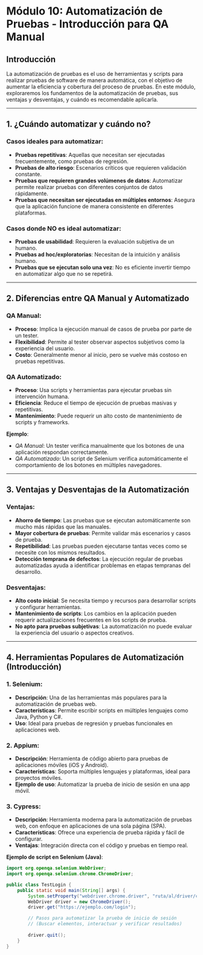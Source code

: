 # Módulo 10: Automatización de Pruebas - Introducción para QA Manual

## Introducción
La automatización de pruebas es el uso de herramientas y scripts para realizar pruebas de software de manera automática, con el objetivo de aumentar la eficiencia y cobertura del proceso de pruebas. En este módulo, exploraremos los fundamentos de la automatización de pruebas, sus ventajas y desventajas, y cuándo es recomendable aplicarla.

---

## 1. ¿Cuándo automatizar y cuándo no?
### Casos ideales para automatizar:
- **Pruebas repetitivas**: Aquellas que necesitan ser ejecutadas frecuentemente, como pruebas de regresión.
- **Pruebas de alto riesgo**: Escenarios críticos que requieren validación constante.
- **Pruebas que requieren grandes volúmenes de datos**: Automatizar permite realizar pruebas con diferentes conjuntos de datos rápidamente.
- **Pruebas que necesitan ser ejecutadas en múltiples entornos**: Asegura que la aplicación funcione de manera consistente en diferentes plataformas.

### Casos donde NO es ideal automatizar:
- **Pruebas de usabilidad**: Requieren la evaluación subjetiva de un humano.
- **Pruebas ad hoc/exploratorias**: Necesitan de la intuición y análisis humano.
- **Pruebas que se ejecutan solo una vez**: No es eficiente invertir tiempo en automatizar algo que no se repetirá.

---

## 2. Diferencias entre QA Manual y Automatizado
### QA Manual:
- **Proceso**: Implica la ejecución manual de casos de prueba por parte de un tester.
- **Flexibilidad**: Permite al tester observar aspectos subjetivos como la experiencia del usuario.
- **Costo**: Generalmente menor al inicio, pero se vuelve más costoso en pruebas repetitivas.

### QA Automatizado:
- **Proceso**: Usa scripts y herramientas para ejecutar pruebas sin intervención humana.
- **Eficiencia**: Reduce el tiempo de ejecución de pruebas masivas y repetitivas.
- **Mantenimiento**: Puede requerir un alto costo de mantenimiento de scripts y frameworks.

**Ejemplo**:
- *QA Manual*: Un tester verifica manualmente que los botones de una aplicación respondan correctamente.
- *QA Automatizado*: Un script de Selenium verifica automáticamente el comportamiento de los botones en múltiples navegadores.

---

## 3. Ventajas y Desventajas de la Automatización
### Ventajas:
- **Ahorro de tiempo**: Las pruebas que se ejecutan automáticamente son mucho más rápidas que las manuales.
- **Mayor cobertura de pruebas**: Permite validar más escenarios y casos de prueba.
- **Repetibilidad**: Las pruebas pueden ejecutarse tantas veces como se necesite con los mismos resultados.
- **Detección temprana de defectos**: La ejecución regular de pruebas automatizadas ayuda a identificar problemas en etapas tempranas del desarrollo.

### Desventajas:
- **Alto costo inicial**: Se necesita tiempo y recursos para desarrollar scripts y configurar herramientas.
- **Mantenimiento de scripts**: Los cambios en la aplicación pueden requerir actualizaciones frecuentes en los scripts de prueba.
- **No apto para pruebas subjetivas**: La automatización no puede evaluar la experiencia del usuario o aspectos creativos.

---

## 4. Herramientas Populares de Automatización (Introducción)
### 1. **Selenium**:
- **Descripción**: Una de las herramientas más populares para la automatización de pruebas web.
- **Características**: Permite escribir scripts en múltiples lenguajes como Java, Python y C#.
- **Uso**: Ideal para pruebas de regresión y pruebas funcionales en aplicaciones web.

### 2. **Appium**:
- **Descripción**: Herramienta de código abierto para pruebas de aplicaciones móviles (iOS y Android).
- **Características**: Soporta múltiples lenguajes y plataformas, ideal para proyectos móviles.
- **Ejemplo de uso**: Automatizar la prueba de inicio de sesión en una app móvil.

### 3. **Cypress**:
- **Descripción**: Herramienta moderna para la automatización de pruebas web, con enfoque en aplicaciones de una sola página (SPA).
- **Características**: Ofrece una experiencia de prueba rápida y fácil de configurar.
- **Ventajas**: Integración directa con el código y pruebas en tiempo real.

**Ejemplo de script en Selenium (Java)**:
```java
import org.openqa.selenium.WebDriver;
import org.openqa.selenium.chrome.ChromeDriver;

public class TestLogin {
    public static void main(String[] args) {
        System.setProperty("webdriver.chrome.driver", "ruta/al/driver/chromedriver");
        WebDriver driver = new ChromeDriver();
        driver.get("https://ejemplo.com/login");

        // Pasos para automatizar la prueba de inicio de sesión
        // (Buscar elementos, interactuar y verificar resultados)
        
        driver.quit();
    }
}
